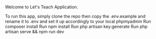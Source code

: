 Welcome to Let's Teach Application.

To run this app, simply clone the repo then copy the .env.example and rename it to .env and set it up accordingly to your local phpmyadmin
Run composer install
Run npm install
Run php artisan key:generate
Run php artisan serve && npm run dev
